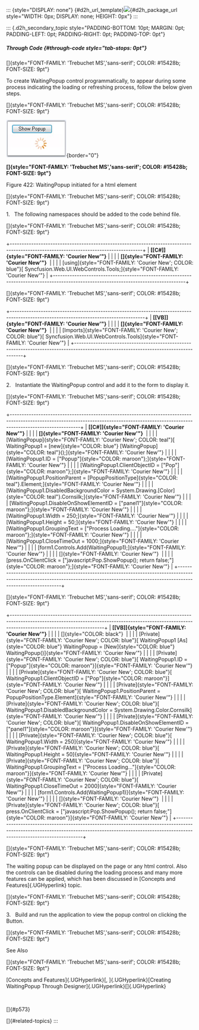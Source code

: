 ::: {style="DISPLAY: none"}
[](ms-xhelp:///?Id=d2h_url_template){#d2h_url_template}![](!package_url!){#d2h_package_url style="WIDTH: 0px; DISPLAY: none; HEIGHT: 0px"}
:::

::: {.d2h_secondary_topic style="PADDING-BOTTOM: 10pt; MARGIN: 0pt; PADDING-LEFT: 0pt; PADDING-RIGHT: 0pt; PADDING-TOP: 0pt"}
##### Through Code {#through-code style="tab-stops: 0pt"}

[]{style="FONT-FAMILY: 'Trebuchet MS','sans-serif'; COLOR: #15428b; FONT-SIZE: 9pt"} 

To create WaitingPopup control programmatically, to appear during some process indicating the loading or refreshing process, follow the below given steps.

[]{style="FONT-FAMILY: 'Trebuchet MS','sans-serif'; COLOR: #15428b; FONT-SIZE: 9pt"} 

![](ImagesExt/image72_550.jpg){border="0"}

**[]{style="FONT-FAMILY: 'Trebuchet MS','sans-serif'; COLOR: #15428b; FONT-SIZE: 9pt"}** 

Figure 422: WaitingPopup initiated for a html element

[]{style="FONT-FAMILY: 'Trebuchet MS','sans-serif'; COLOR: #15428b; FONT-SIZE: 9pt"} 

1.   The following namespaces should be added to the code behind file.

[]{style="FONT-FAMILY: 'Trebuchet MS','sans-serif'; COLOR: #15428b; FONT-SIZE: 9pt"} 

+-------------------------------------------------------------------------------------------------------------------------------------+
| **[\[C#\]]{style="FONT-FAMILY: 'Courier New'"}**                                                                                    |
|                                                                                                                                     |
| **[]{style="FONT-FAMILY: 'Courier New'"}**                                                                                          |
|                                                                                                                                     |
| [using]{style="FONT-FAMILY: 'Courier New'; COLOR: blue"}[ Syncfusion.Web.UI.WebControls.Tools;]{style="FONT-FAMILY: 'Courier New'"} |
+-------------------------------------------------------------------------------------------------------------------------------------+

[]{style="FONT-FAMILY: 'Trebuchet MS','sans-serif'; COLOR: #15428b; FONT-SIZE: 9pt"} 

+--------------------------------------------------------------------------------------------------------------------------------------+
| **[\[VB\]]{style="FONT-FAMILY: 'Courier New'"}**                                                                                     |
|                                                                                                                                      |
| **[]{style="FONT-FAMILY: 'Courier New'"}**                                                                                           |
|                                                                                                                                      |
| [Imports]{style="FONT-FAMILY: 'Courier New'; COLOR: blue"}[ Syncfusion.Web.UI.WebControls.Tools]{style="FONT-FAMILY: 'Courier New'"} |
+--------------------------------------------------------------------------------------------------------------------------------------+

[]{style="FONT-FAMILY: 'Trebuchet MS','sans-serif'; COLOR: #15428b; FONT-SIZE: 9pt"} 

2.   Instantiate the WaitingPopup control and add it to the form to display it.

[]{style="FONT-FAMILY: 'Trebuchet MS','sans-serif'; COLOR: #15428b; FONT-SIZE: 9pt"} 

+-----------------------------------------------------------------------------------------------------------------------------------------------------------------------------------------+
| **[\[C#\]]{style="FONT-FAMILY: 'Courier New'"}**                                                                                                                                        |
|                                                                                                                                                                                         |
| **[]{style="FONT-FAMILY: 'Courier New'"}**                                                                                                                                              |
|                                                                                                                                                                                         |
| [WaitingPopup]{style="FONT-FAMILY: 'Courier New'; COLOR: teal"}[ WaitingPopup1 = [new]{style="COLOR: blue"} [WaitingPopup]{style="COLOR: teal"}();]{style="FONT-FAMILY: 'Courier New'"} |
|                                                                                                                                                                                         |
| [WaitingPopup1.ID = [\"Popup\"]{style="COLOR: maroon"};]{style="FONT-FAMILY: 'Courier New'"}                                                                                            |
|                                                                                                                                                                                         |
| [WaitingPopup1.ClientObjectID = [\"Pop\"]{style="COLOR: maroon"};]{style="FONT-FAMILY: 'Courier New'"}                                                                                  |
|                                                                                                                                                                                         |
| [WaitingPopup1.PositionParent = [PopupPositionType]{style="COLOR: teal"}.Element;]{style="FONT-FAMILY: 'Courier New'"}                                                                  |
|                                                                                                                                                                                         |
| [WaitingPopup1.DisabledBackgroundColor = System.Drawing.[Color]{style="COLOR: teal"}.Cornsilk;]{style="FONT-FAMILY: 'Courier New'"}                                                     |
|                                                                                                                                                                                         |
| [WaitingPopup1.DisableOnShowElementID = [\"panel1\"]{style="COLOR: maroon"};]{style="FONT-FAMILY: 'Courier New'"}                                                                       |
|                                                                                                                                                                                         |
| [WaitingPopup1.Width = 250;]{style="FONT-FAMILY: 'Courier New'"}                                                                                                                        |
|                                                                                                                                                                                         |
| [WaitingPopup1.Height = 50;]{style="FONT-FAMILY: 'Courier New'"}                                                                                                                        |
|                                                                                                                                                                                         |
| [WaitingPopup1.GroupingText = [\"Process Loading\....\"]{style="COLOR: maroon"};]{style="FONT-FAMILY: 'Courier New'"}                                                                   |
|                                                                                                                                                                                         |
| [WaitingPopup1.CloseTimeOut = 1000;]{style="FONT-FAMILY: 'Courier New'"}                                                                                                                |
|                                                                                                                                                                                         |
| [form1.Controls.Add(WaitingPopup1);]{style="FONT-FAMILY: 'Courier New'"}                                                                                                                |
|                                                                                                                                                                                         |
| []{style="FONT-FAMILY: 'Courier New'"}                                                                                                                                                  |
|                                                                                                                                                                                         |
| [press.OnClientClick = [\"javascript:Pop.ShowPopup(); return false;\"]{style="COLOR: maroon"};]{style="FONT-FAMILY: 'Courier New'"}                                                     |
+-----------------------------------------------------------------------------------------------------------------------------------------------------------------------------------------+

[]{style="FONT-FAMILY: 'Trebuchet MS','sans-serif'; COLOR: #15428b; FONT-SIZE: 9pt"} 

+---------------------------------------------------------------------------------------------------------------------------------------------------------------------------------------------------+
| **[\[VB\]]{style="FONT-FAMILY: 'Courier New'"}**                                                                                                                                                  |
|                                                                                                                                                                                                   |
| []{style="COLOR: black"}                                                                                                                                                                          |
|                                                                                                                                                                                                   |
| [Private]{style="FONT-FAMILY: 'Courier New'; COLOR: blue"}[ WaitingPopup1 [As]{style="COLOR: blue"} WaitingPopup = [New]{style="COLOR: blue"} WaitingPopup()]{style="FONT-FAMILY: 'Courier New'"} |
|                                                                                                                                                                                                   |
| [Private]{style="FONT-FAMILY: 'Courier New'; COLOR: blue"}[ WaitingPopup1.ID = [\"Popup\"]{style="COLOR: maroon"}]{style="FONT-FAMILY: 'Courier New'"}                                            |
|                                                                                                                                                                                                   |
| [Private]{style="FONT-FAMILY: 'Courier New'; COLOR: blue"}[ WaitingPopup1.ClientObjectID = [\"Pop\"]{style="COLOR: maroon"}]{style="FONT-FAMILY: 'Courier New'"}                                  |
|                                                                                                                                                                                                   |
| [Private]{style="FONT-FAMILY: 'Courier New'; COLOR: blue"}[ WaitingPopup1.PositionParent = PopupPositionType.Element]{style="FONT-FAMILY: 'Courier New'"}                                         |
|                                                                                                                                                                                                   |
| [Private]{style="FONT-FAMILY: 'Courier New'; COLOR: blue"}[ WaitingPopup1.DisabledBackgroundColor = System.Drawing.Color.Cornsilk]{style="FONT-FAMILY: 'Courier New'"}                            |
|                                                                                                                                                                                                   |
| [Private]{style="FONT-FAMILY: 'Courier New'; COLOR: blue"}[ WaitingPopup1.DisableOnShowElementID = [\"panel1\"]{style="COLOR: maroon"}]{style="FONT-FAMILY: 'Courier New'"}                       |
|                                                                                                                                                                                                   |
| [Private]{style="FONT-FAMILY: 'Courier New'; COLOR: blue"}[ WaitingPopup1.Width = 250]{style="FONT-FAMILY: 'Courier New'"}                                                                        |
|                                                                                                                                                                                                   |
| [Private]{style="FONT-FAMILY: 'Courier New'; COLOR: blue"}[ WaitingPopup1.Height = 50]{style="FONT-FAMILY: 'Courier New'"}                                                                        |
|                                                                                                                                                                                                   |
| [Private]{style="FONT-FAMILY: 'Courier New'; COLOR: blue"}[ WaitingPopup1.GroupingText = [\"Process Loading\...\"]{style="COLOR: maroon"}]{style="FONT-FAMILY: 'Courier New'"}                    |
|                                                                                                                                                                                                   |
| [Private]{style="FONT-FAMILY: 'Courier New'; COLOR: blue"}[ WaitingPopup1.CloseTimeOut = 2000]{style="FONT-FAMILY: 'Courier New'"}                                                                |
|                                                                                                                                                                                                   |
| [form1.Controls.Add(WaitingPopup1)]{style="FONT-FAMILY: 'Courier New'"}                                                                                                                           |
|                                                                                                                                                                                                   |
| []{style="FONT-FAMILY: 'Courier New'"}                                                                                                                                                            |
|                                                                                                                                                                                                   |
| [Private]{style="FONT-FAMILY: 'Courier New'; COLOR: blue"}[ press.OnClientClick = [\"javascript:Pop.ShowPopup(); return false;\"]{style="COLOR: maroon"}]{style="FONT-FAMILY: 'Courier New'"}     |
+---------------------------------------------------------------------------------------------------------------------------------------------------------------------------------------------------+

[]{style="FONT-FAMILY: 'Trebuchet MS','sans-serif'; COLOR: #15428b; FONT-SIZE: 9pt"} 

The waiting popup can be displayed on the page or any html control. Also the controls can be disabled during the loading process and many more features can be applied, which has been discussed in [Concepts and Features]{.UGHyperlink} topic.

[]{style="FONT-FAMILY: 'Trebuchet MS','sans-serif'; COLOR: #15428b; FONT-SIZE: 9pt"} 

3.   Build and run the application to view the popup control on clicking the Button.

[]{style="FONT-FAMILY: 'Trebuchet MS','sans-serif'; COLOR: #15428b; FONT-SIZE: 9pt"} 

See Also

[]{style="FONT-FAMILY: 'Trebuchet MS','sans-serif'; COLOR: #15428b; FONT-SIZE: 9pt"} 

[Concepts and Features]{.UGHyperlink}[, ]{.UGHyperlink}[Creating WaitingPopup Through Designer]{.UGHyperlink}[]{.UGHyperlink}

 

[]{#p573} 

[]{#related-topics}
:::
